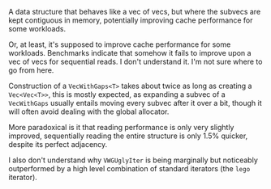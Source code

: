 A data structure that behaves like a vec of vecs, but where the subvecs are kept contiguous in memory, potentially improving cache performance for some workloads.

Or, at least, it's supposed to improve cache performance for some workloads. Benchmarks indicate that somehow it fails to improve upon a vec of vecs for sequential reads. I don't understand it. I'm not sure where to go from here.

Construction of a `VecWithGaps<T>` takes about twice as long as creating a `Vec<Vec<T>>`, this is mostly expected, as expanding a subvec of a `VecWithGaps` usually entails moving every subvec after it over a bit, though it will often avoid dealing with the global allocator.

More paradoxical is it that reading performance is only very slightly improved, sequentially reading the entire structure is only 1.5% quicker, despite its perfect adjacency.

I also don't understand why `VWGUglyIter` is being marginally but noticeably outperformed by a high level combination of standard iterators (the `lego` iterator).